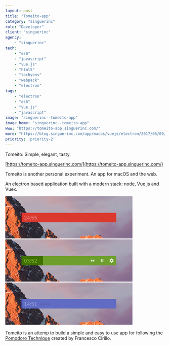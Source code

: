 ```yaml
---
layout: post
title: "Tomeito-app"
category: "singuerinc"
role: "Developer"
client: "singuerinc"
agency:
    - "singuerinc"
tech:
    - "es6"
    - "javascript"
    - "vue.js"
    - "html5"
    - "tachyons"
    - "webpack"
    - "electron"
tags:
    - "electron"
    - "es6"
    - "vue.js"
    - "javascript"
image: "singuerinc--tomeito-app"
image_home: "singuerinc--tomeito-app"
www: "https://tomeito-app.singuerinc.com/"
more: "https://blog.singuerinc.com/app/macos/vuejs/electron/2017/05/09/introducing-tomeito/"
priority: 'priority-2'
---
```


Tomeito: Simple, elegant, tasty.

[https://tomeito-app.singuerinc.com/](https://tomeito-app.singuerinc.com/)

Tomeito is another personal experiment. An app for macOS and the web.  

An electron based application built with a modern stack: node, Vue.js and Vuex.

![](../img/projects/singuerinc--tomeito-app/tomeito-pomodoro.png)
![](../img/projects/singuerinc--tomeito-app/tomeito-break.png)
![](../img/projects/singuerinc--tomeito-app/tomeito-long-break.png)

Tomeito is an attemp to build a simple and easy to use app for following the [Pomodoro Technique](https://en.wikipedia.org/wiki/Pomodoro_Technique) created by Francesco Cirillo.